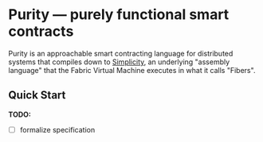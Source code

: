 # Purity — purely functional smart contracts
Purity is an approachable smart contracting language for distributed systems
that compiles down to [Simplicity][simplicity-paper], an underlying "assembly
language" that the Fabric Virtual Machine executes in what it calls "Fibers".

## Quick Start
**TODO:**
- [ ] formalize specification

[simplicity-paper]: https://blockstream.com/simplicity.pdf
